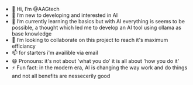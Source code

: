 - 👋 Hi, I’m @AAGtech
- 👀 I’m new to developing and interested in AI
- 🌱 I’m currently learning the basics but with AI everything is seems to be possible, a thought which led me to develop an AI tool using ollama as base knowledge
- 💞️ I’m looking to collaborate on this project to reach it's maximum efficiancy 
- 📫 for starters i'm availible via email
- 😄 Pronouns: it's not about 'what you do' it is all about 'how you do it'
- ⚡ Fun fact: in the modern era, AI is changing the way work and do things and not all benefits are nessecerily good

<!---
AAGtech/AAGtech is a ✨ special ✨ repository because its `README.md` (this file) appears on your GitHub profile.
You can click the Preview link to take a look at your changes.
--->
